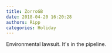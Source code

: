 ```yaml
---
title: ZorroGB
date: 2018-04-20 16:20:28
authors: Ripp
categories: Holiday
---
```


 Environmental lawsuit.
It's in the pipeline.